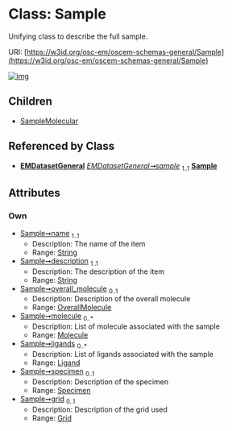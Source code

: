 
# Class: Sample

Unifying class to describe the full sample.

URI: [https://w3id.org/osc-em/oscem-schemas-general/Sample](https://w3id.org/osc-em/oscem-schemas-general/Sample)


[![img](https://yuml.me/diagram/nofunky;dir:TB/class/[Specimen],[SampleMolecular],[Grid]<grid%200..1-++[Sample&#124;name:string;description:string],[Specimen]<specimen%200..1-++[Sample],[Ligand]<ligands%200..*-++[Sample],[Molecule]<molecule%200..*-++[Sample],[OverallMolecule]<overall_molecule%200..1-++[Sample],[EMDatasetGeneral]++-%20sample%201..1>[Sample],[Sample]^-[SampleMolecular],[OverallMolecule],[Molecule],[Ligand],[Grid],[EMDatasetGeneral])](https://yuml.me/diagram/nofunky;dir:TB/class/[Specimen],[SampleMolecular],[Grid]<grid%200..1-++[Sample&#124;name:string;description:string],[Specimen]<specimen%200..1-++[Sample],[Ligand]<ligands%200..*-++[Sample],[Molecule]<molecule%200..*-++[Sample],[OverallMolecule]<overall_molecule%200..1-++[Sample],[EMDatasetGeneral]++-%20sample%201..1>[Sample],[Sample]^-[SampleMolecular],[OverallMolecule],[Molecule],[Ligand],[Grid],[EMDatasetGeneral])

## Children

 * [SampleMolecular](SampleMolecular.md)

## Referenced by Class

 *  **[EMDatasetGeneral](EMDatasetGeneral.md)** *[EMDatasetGeneral➞sample](EMDatasetGeneral_sample.md)*  <sub>1..1</sub>  **[Sample](Sample.md)**

## Attributes


### Own

 * [Sample➞name](Sample_name.md)  <sub>1..1</sub>
     * Description: The name of the item
     * Range: [String](types/String.md)
 * [Sample➞description](Sample_description.md)  <sub>1..1</sub>
     * Description: The description of the item
     * Range: [String](types/String.md)
 * [Sample➞overall_molecule](Sample_overall_molecule.md)  <sub>0..1</sub>
     * Description: Description of the overall molecule
     * Range: [OverallMolecule](OverallMolecule.md)
 * [Sample➞molecule](Sample_molecule.md)  <sub>0..\*</sub>
     * Description: List of molecule associated with the sample
     * Range: [Molecule](Molecule.md)
 * [Sample➞ligands](Sample_ligands.md)  <sub>0..\*</sub>
     * Description: List of ligands associated with the sample
     * Range: [Ligand](Ligand.md)
 * [Sample➞specimen](Sample_specimen.md)  <sub>0..1</sub>
     * Description: Description of the specimen
     * Range: [Specimen](Specimen.md)
 * [Sample➞grid](Sample_grid.md)  <sub>0..1</sub>
     * Description: Description of the grid used
     * Range: [Grid](Grid.md)
